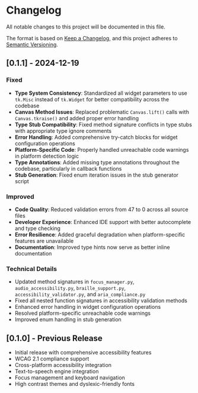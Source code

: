 # Changelog

All notable changes to this project will be documented in this file.

The format is based on [Keep a Changelog](https://keepachangelog.com/en/1.0.0/),
and this project adheres to [Semantic Versioning](https://semver.org/spec/v2.0.0.html).

## [0.1.1] - 2024-12-19

### Fixed
- **Type System Consistency**: Standardized all widget parameters to use `tk.Misc` instead of `tk.Widget` for better compatibility across the codebase
- **Canvas Method Issues**: Replaced problematic `Canvas.lift()` calls with `Canvas.tkraise()` and added proper error handling
- **Type Stub Compatibility**: Fixed method signature conflicts in type stubs with appropriate type ignore comments
- **Error Handling**: Added comprehensive try-catch blocks for widget configuration operations
- **Platform-Specific Code**: Properly handled unreachable code warnings in platform detection logic
- **Type Annotations**: Added missing type annotations throughout the codebase, particularly in callback functions
- **Stub Generation**: Fixed enum iteration issues in the stub generator script

### Improved
- **Code Quality**: Reduced validation errors from 47 to 0 across all source files
- **Developer Experience**: Enhanced IDE support with better autocomplete and type checking
- **Error Resilience**: Added graceful degradation when platform-specific features are unavailable
- **Documentation**: Improved type hints now serve as better inline documentation

### Technical Details
- Updated method signatures in `focus_manager.py`, `audio_accessibility.py`, `braille_support.py`, `accessibility_validator.py`, and `aria_compliance.py`
- Fixed all nested function signatures in accessibility validation methods
- Enhanced error handling in widget configuration operations
- Resolved platform-specific unreachable code warnings
- Improved enum handling in stub generation

## [0.1.0] - Previous Release
- Initial release with comprehensive accessibility features
- WCAG 2.1 compliance support
- Cross-platform accessibility integration
- Text-to-speech engine integration
- Focus management and keyboard navigation
- High contrast themes and dyslexic-friendly fonts